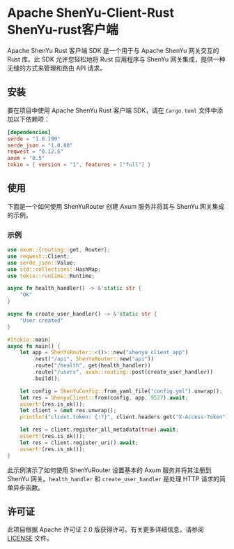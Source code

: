 # Apache ShenYu-Client-Rust ShenYu-rust客户端

Apache ShenYu Rust 客户端 SDK 是一个用于与 Apache ShenYu 网关交互的 Rust 库。此 SDK 允许您轻松地将 Rust 应用程序与 ShenYu 网关集成，提供一种无缝的方式来管理和路由 API 请求。

## 安装

要在项目中使用 Apache ShenYu Rust 客户端 SDK，请在 `Cargo.toml` 文件中添加以下依赖项：

```toml
[dependencies]
serde = "1.0.190"
serde_json = "1.0.80"
reqwest = "0.12.5"
axum = "0.5"
tokio = { version = "1", features = ["full"] }
```

## 使用

下面是一个如何使用 ShenYuRouter 创建 Axum 服务并将其与 ShenYu 网关集成的示例。

### 示例

```rust
use axum::{routing::get, Router};
use reqwest::Client;
use serde_json::Value;
use std::collections::HashMap;
use tokio::runtime::Runtime;

async fn health_handler() -> &'static str {
    "OK"
}

async fn create_user_handler() -> &'static str {
    "User created"
}

#[tokio::main]
async fn main() {
    let app = ShenYuRouter::<()>::new("shenyu_client_app")
        .nest("/api", ShenYuRouter::new("api"))
        .route("/health", get(health_handler))
        .route("/users", axum::routing::post(create_user_handler))
        .build();

    let config = ShenYuConfig::from_yaml_file("config.yml").unwrap();
    let res = ShenyuClient::from(config, app, 9527).await;
    assert!(res.is_ok());
    let client = &mut res.unwrap();
    println!("client.token: {:?}", client.headers.get("X-Access-Token").unwrap_or(&"None".to_string()));

    let res = client.register_all_metadata(true).await;
    assert!(res.is_ok());
    let res = client.register_uri().await;
    assert!(res.is_ok());
}
```

此示例演示了如何使用 ShenYuRouter 设置基本的 Axum 服务并将其注册到 ShenYu 网关。`health_handler` 和 `create_user_handler` 是处理 HTTP 请求的简单异步函数。

## 许可证

此项目根据 Apache 许可证 2.0 版获得许可。有关更多详细信息，请参阅 [LICENSE](LICENSE) 文件。
